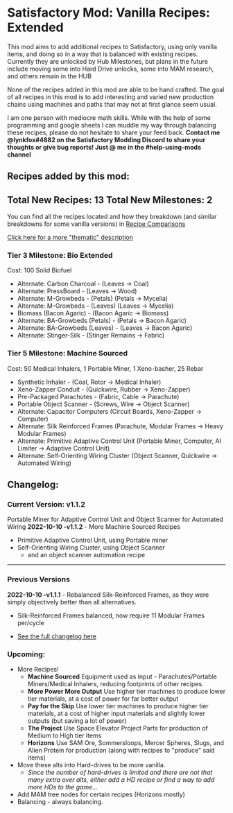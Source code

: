 # Satisfactory Mod: Vanilla Recipes: Extended

This mod aims to add additional recipes to Satisfactory, using only vanilla items, and doing so in a way that is balanced with existing recipes. Currently they are unlocked by Hub Milestones, but plans in the future include moving some into Hard Drive unlocks, some into MAM research, and others remain in the HUB

None of the recipes added in this mod are able to be hand crafted. The goal of all recipes in this mod is to add interesting and varied new production chains using machines and paths that may not at first glance seem usual. 

I am one person with mediocre math skills. While with the help of some programming and google sheets I can muddle my way through balancing these recipes, please do not hesitate to share your feed back. **Contact me @lynkfox#4882 on the Satisfactory Modding Discord to share your thoughts or give bug reports! Just @ me in the #help-using-mods channel**

## Recipes added by this mod:

**Total New Recipes:** 13
**Total New Milestones:** 2
------

You can find all the recipes located and how they breakdown (and similar breakdowns for some vanilla versions) in [Recipe Comparisons](https://github.com/lynkfox/SFMod-VanillaRecipesExtended/blob/main/Documentation/recipe_comparisons)

[Click here for a more "thematic" description](https://github.com/lynkfox/SFMod-VanillaRecipesExtended/blob/main/Recipe_Descriptions.md)

### Tier 3 Milestone: Bio Extended 
Cost: 100 Solid Biofuel
* Alternate: Carbon Charcoal - (Leaves -> Coal)
* Alternate: PressBoard - (Leaves -> Wood)
* Alternate: M-Growbeds - (Petals)  (Petals -> Mycelia)
* Alternate: M-Growbeds - (Leaves) (Leaves -> Mycelia)
* Biomass (Bacon Agaric) - (Bacon Agaric -> Biomass)
* Alternate: BA-Growbeds (Petals) - (Petals -> Bacon Agaric)
* Alternate: BA-Growbeds (Leaves) - (Leaves -> Bacon Agaric)
* Alternate: Stinger-Silk - (Stinger Remains -> Fabric)

### Tier 5 Milestone: Machine Sourced
Cost: 50 Medical Inhalers, 1 Portable Miner, 1 Xeno-basher, 25 Rebar
* Synthetic Inhaler - (Coal, Rotor -> Medical Inhaler)
* Xeno-Zapper Conduit - (Quickwire, Rubber -> Xeno-Zapper)
* Pre-Packaged Parachutes - (Fabric, Cable -> Parachute)
* Portable Object Scanner - (Screws, Wire -> Object Scanner)
* Alternate: Capacitor Computers (Circuit Boards, Xeno-Zapper -> Computer)
* Alternate: Silk Reinforced Frames (Parachute, Modular Frames -> Heavy Modular Frames)
* Alternate: Primitive Adaptive Control Unit (Portable Miner, Computer, AI Limiter -> Adaptive Control Unit)
* Alternate: Self-Orienting Wiring Cluster (Object Scanner, Quickwire -> Automated Wiring)


## Changelog:

### Current Version: v1.1.2 
Portable Miner for Adaptive Control Unit and Object Scanner for Automated Wiring
**2022-10-10 -v1.1.2** - More Machine Sourced Recipes
* Primitive Adaptive Control Unit, using Portable miner
* Self-Orienting Wiring Cluster, using Object Scanner
  * and an object scanner automation recipe


------
### Previous Versions 
**2022-10-10 -v1.1.1** - Rebalanced Silk-Reinforced Frames, as they were simply objectively better than all alternatives.
* Silk-Reinforced Frames balanced, now require 11 Modular Frames per/cycle

* [See the full changelog here](https://github.com/lynkfox/SFMod-VanillaRecipesExtended/blob/main/changelog.md)

### Upcoming:

* More Recipes!
  * **Machine Sourced** Equipment used as Input - Parachutes/Portable Miners/Medical Inhalers, reducing footprints of other recipes.
  * **More Power More Output** Use higher tier machines to produce lower tier materials, at a cost of power for far better output
  * **Pay for the Skip** Use lower tier machines to produce higher tier materials, at a cost of higher input materials and slightly lower outputs (but saving a lot of power)
  * **The Project** Use Space Elevator Project Parts for production of Medium to High tier items
  * **Horizons** Use SAM Ore, Sommersloops, Mercer Spheres, Slugs, and Alien Protein for production (along with recipes to "produce" said items)
* Move these alts into Hard-drives to be more vanilla.
  * *Since the number of hard-drives is limited and there are not that many extra over alts, either add a HD recipe or find a way to add more HDs to the game...*
* Add MAM tree nodes for certain recipes (Horizons mostly)
* Balancing - always balancing.